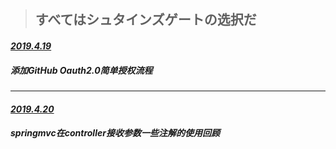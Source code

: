 > ## すべてはシュタインズゲートの选択だ

#### *<u>2019.4.19</u>*

##### 添加GitHub Oauth2.0简单授权流程

------

#### *<u>2019.4.20</u>*

##### springmvc在controller接收参数一些注解的使用回顾





